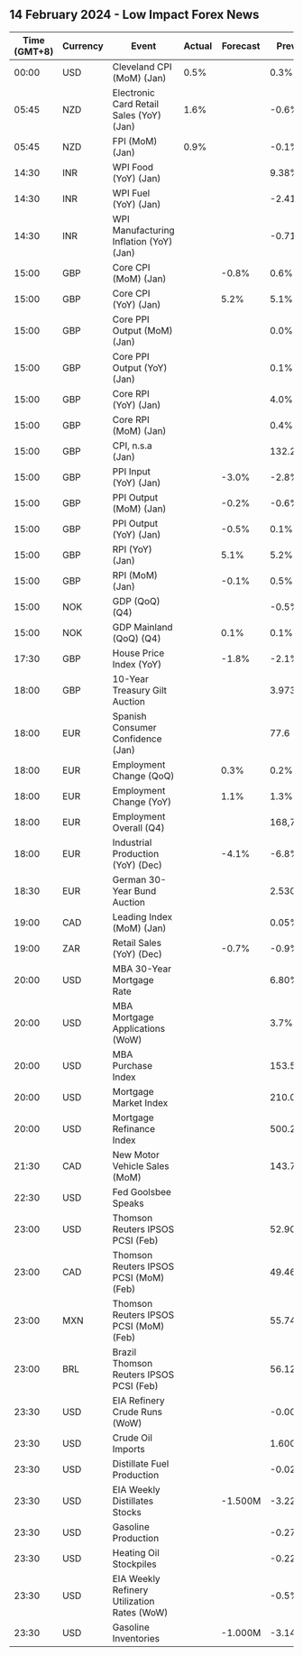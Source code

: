 ## 14 February 2024 - Low Impact Forex News

| Time (GMT+8) | Currency | Event | Actual | Forecast | Previous |
|------|----------|-------|--------|----------|----------|
| 00:00 | USD | Cleveland CPI (MoM) (Jan) | 0.5% |  | 0.3% |
| 05:45 | NZD | Electronic Card Retail Sales (YoY) (Jan) | 1.6% |  | -0.6% |
| 05:45 | NZD | FPI (MoM) (Jan) | 0.9% |  | -0.1% |
| 14:30 | INR | WPI Food (YoY) (Jan) |  |  | 9.38% |
| 14:30 | INR | WPI Fuel (YoY) (Jan) |  |  | -2.41% |
| 14:30 | INR | WPI Manufacturing Inflation (YoY) (Jan) |  |  | -0.71% |
| 15:00 | GBP | Core CPI (MoM) (Jan) |  | -0.8% | 0.6% |
| 15:00 | GBP | Core CPI (YoY) (Jan) |  | 5.2% | 5.1% |
| 15:00 | GBP | Core PPI Output (MoM) (Jan) |  |  | 0.0% |
| 15:00 | GBP | Core PPI Output (YoY) (Jan) |  |  | 0.1% |
| 15:00 | GBP | Core RPI (YoY) (Jan) |  |  | 4.0% |
| 15:00 | GBP | Core RPI (MoM) (Jan) |  |  | 0.4% |
| 15:00 | GBP | CPI, n.s.a (Jan) |  |  | 132.20 |
| 15:00 | GBP | PPI Input (YoY) (Jan) |  | -3.0% | -2.8% |
| 15:00 | GBP | PPI Output (MoM) (Jan) |  | -0.2% | -0.6% |
| 15:00 | GBP | PPI Output (YoY) (Jan) |  | -0.5% | 0.1% |
| 15:00 | GBP | RPI (YoY) (Jan) |  | 5.1% | 5.2% |
| 15:00 | GBP | RPI (MoM) (Jan) |  | -0.1% | 0.5% |
| 15:00 | NOK | GDP (QoQ) (Q4) |  |  | -0.5% |
| 15:00 | NOK | GDP Mainland (QoQ) (Q4) |  | 0.1% | 0.1% |
| 17:30 | GBP | House Price Index (YoY) |  | -1.8% | -2.1% |
| 18:00 | GBP | 10-Year Treasury Gilt Auction |  |  | 3.973% |
| 18:00 | EUR | Spanish Consumer Confidence (Jan) |  |  | 77.6 |
| 18:00 | EUR | Employment Change (QoQ) |  | 0.3% | 0.2% |
| 18:00 | EUR | Employment Change (YoY) |  | 1.1% | 1.3% |
| 18:00 | EUR | Employment Overall (Q4) |  |  | 168,734.0K |
| 18:00 | EUR | Industrial Production (YoY) (Dec) |  | -4.1% | -6.8% |
| 18:30 | EUR | German 30-Year Bund Auction |  |  | 2.530% |
| 19:00 | CAD | Leading Index (MoM) (Jan) |  |  | 0.05% |
| 19:00 | ZAR | Retail Sales (YoY) (Dec) |  | -0.7% | -0.9% |
| 20:00 | USD | MBA 30-Year Mortgage Rate |  |  | 6.80% |
| 20:00 | USD | MBA Mortgage Applications (WoW) |  |  | 3.7% |
| 20:00 | USD | MBA Purchase Index |  |  | 153.5 |
| 20:00 | USD | Mortgage Market Index |  |  | 210.0 |
| 20:00 | USD | Mortgage Refinance Index |  |  | 500.2 |
| 21:30 | CAD | New Motor Vehicle Sales (MoM) |  |  | 143.7K |
| 22:30 | USD | Fed Goolsbee Speaks |  |  |  |
| 23:00 | USD | Thomson Reuters IPSOS PCSI (Feb) |  |  | 52.90 |
| 23:00 | CAD | Thomson Reuters IPSOS PCSI (MoM) (Feb) |  |  | 49.46 |
| 23:00 | MXN | Thomson Reuters IPSOS PCSI (MoM) (Feb) |  |  | 55.74 |
| 23:00 | BRL | Brazil Thomson Reuters IPSOS PCSI (Feb) |  |  | 56.12 |
| 23:30 | USD | EIA Refinery Crude Runs (WoW) |  |  | -0.008M |
| 23:30 | USD | Crude Oil Imports |  |  | 1.600M |
| 23:30 | USD | Distillate Fuel Production |  |  | -0.028M |
| 23:30 | USD | EIA Weekly Distillates Stocks |  | -1.500M | -3.220M |
| 23:30 | USD | Gasoline Production |  |  | -0.270M |
| 23:30 | USD | Heating Oil Stockpiles |  |  | -0.222M |
| 23:30 | USD | EIA Weekly Refinery Utilization Rates (WoW) |  |  | -0.5% |
| 23:30 | USD | Gasoline Inventories |  | -1.000M | -3.145M |
